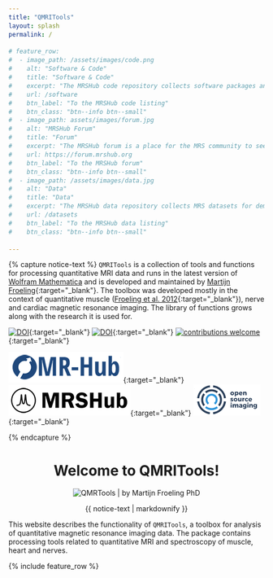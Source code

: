 ```yaml
---
title: "QMRITools"
layout: splash
permalink: /

# feature_row:
#  - image_path: /assets/images/code.png
#    alt: "Software & Code"
#    title: "Software & Code"
#    excerpt: "The MRSHub code repository collects software packages and functions to process, manipulate, analyse, and display MRS data."
#    url: /software
#    btn_label: "To the MRSHub code listing"
#    btn_class: "btn--info btn--small"
#  - image_path: assets/images/forum.jpg
#    alt: "MRSHub Forum"
#    title: "Forum"
#    excerpt: "The MRSHub forum is a place for the MRS community to seek support, exchange ideas, ask questions, and collaborate."
#    url: https://forum.mrshub.org
#    btn_label: "To the MRSHub forum"
#    btn_class: "btn--info btn--small"
#  - image_path: /assets/images/data.jpg
#    alt: "Data"
#    title: "Data"
#    excerpt: "The MRSHub data repository collects MRS datasets for demonstration and testing of new methods."     
#    url: /datasets
#    btn_label: "To the MRSHub data listing"
#    btn_class: "btn--info btn--small"

---
```


{% capture notice-text %}
`QMRITools` is a collection of tools and functions for processing quantitative MRI data and runs in the latest version of [Wolfram Mathematica](http://www.wolfram.com/mathematica/) and is developed and 
maintained by [Martijn Froeling](https://www.researchgate.net/profile/Martijn-Froeling){:target="_blank"}. 
The toolbox was developed mostly in the context of quantitative muscle ([Froeling et al. 2012](https://onlinelibrary.wiley.com/doi/10.1002/jmri.23608){:target="_blank"}), 
nerve and cardiac magnetic resonance imaging. The library of functions grows along with the research it is
used for.

[![DOI](https://zenodo.org/badge/DOI/10.5281/zenodo.3820494.svg)](https://doi.org/10.5281/zenodo.3820494){:target="_blank"}
[![DOI](https://joss.theoj.org/papers/10.21105/joss.01204/status.svg)](https://doi.org/10.21105/joss.01204){:target="_blank"}
[![contributions welcome](https://img.shields.io/badge/contributions-welcome-brightgreen.svg?style=flat)](https://github.com/mfroeling/QMRITools){:target="_blank"}

[![MR-Hub](assets/images/MR-Hub.png)](https://ismrm.github.io/mrhub/){:target="_blank"}
[![MRSHub](assets/images/MRSHub.png)](https://mrshub.org/software_analysis/#QMRITools){:target="_blank"}
[![OpenSourceImaging](assets/images/open_source_images.png)](https://www.opensourceimaging.org/project/qmritools-mathematica-toolbox-for-quantitative-mri-data/){:target="_blank"}

{% endcapture %}

<div class="notice--info" align="center">
  <h1>Welcome to QMRITools!</h1>
  <p align="center">
  	<a href="https://github.com/mfroeling/QMRITools/" target="_blank" style="text-decoration: none">
  	<img src="../../assets/images/icon.png" title="QMRTools" alt="QMRTools | by Martijn Froeling PhD" width="100"/>
  	</a>
  </p>
  {{ notice-text | markdownify }}
</div>

This website describes the functionality of `QMRITools`, a toolbox for analysis of quantitative magnetic resonance imaging data. The package contains processing tools related to quantitative MRI and spectroscopy of muscle, heart and nerves.

{% include feature_row %}
